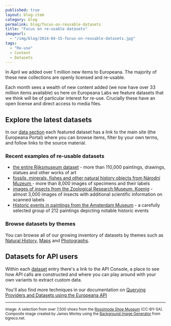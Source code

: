 ```yaml
---
published: true
layout: blog-item
category: blog
permalink: blog/focus-on-reusable-datasets
title: "Focus on re-usable datasets"
imageurl: 
  - "/img/blog/2014-04-15-focus-on-reusable-datasets.jpg"
tags: 
  - "Re-use"
  - Content
  - Datasets
---
```


In April we added over 1 million new items to Europeana. The majority of these new collections are openly licensed and re-usable.

Each month sees a wealth of new content added (we now have over 33 million items available) so here on Europeana Labs we feature datasets that we think will be of particular interest for re-use. Crucially these have an open license and direct access to media files.

## Explore the latest datasets

In our [data section](http://labs.europeana.eu/data/ "Europeana Labs Data") each featured dataset has a link to the main site (the Europeana Portal) where you can browse items, filter by your own terms, and follow links to the source material.

### Recent examples of re-usable datasets
- [the entire Rijksmuseum dataset](/data/works-of-art-from-the-rijksmuseum) - more than 110,000 paintings, drawings, statues and other works of art
- [fossils, minerals, fishes and other natural history objects from N&aacute;rodn&iacute; Muzeum ](/data/natural-history-objects-from-the-openup-project/) - more than 8,000 images of specimens and their labels
- [images of insects from the Zoological Research Museum, Koenig](/data/insects-from-the-openup-project/) - almost 3,000 images of insects with additional scientific information on scanned labels
- [Historic events in paintings from the Amsterdam Museum](http://preview.labs.eanadev.org/data/historic-events-in-paintings-from-the-amsterdam-museum) - a carefully selected group of 212 paintings depicting notable historic events

### Browse datasets by themes
You can browse all of our growing inventory of datasets by themes such as [Natural History](/data/#tag=natural-history "natural history datasets on Europeana Labs"), [Maps](/data/#tag=maps "maps datasets on Europeana Labs") and [Photographs](/data/#tag=photographs "photographs datasets on Europeana Labs").

## Datasets for API users

Within each [dataset](http://labs.europeana.eu/data/ "Europeana Labs Data") entry there's a link to the API Console, a place to see how API calls are constructed and where you can play around with your own variants to extract custom data.

You'll also find more techniques in our documentation on [Querying Providers and Datasets using the Europeana API](http://labs.europeana.eu/api/provider/)

---

<small>Image: A selection from over 7,500 shoes from the [Rossimoda Shoe Museum](http://www.europeana.eu/portal/record/2048207/02472.html) (CC-BY-SA). Composite image created by James Morley using the [Background Image Generator](http://www.bgreco.net/tiler/) from bgreco.net.</small>
